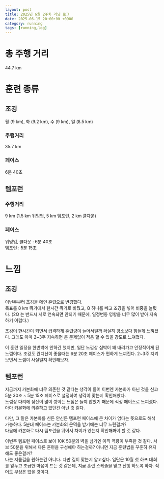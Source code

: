 ```yaml
---
layout: post
title: 2025년 6월 2주차 러닝 로그
date: 2025-06-15 20:00:00 +0900
category: running
tags: [running,log]
---
```


# 총 주행 거리
44.7 km


# 훈련 종류
## 조깅
월 (9 km), 화 (9.2 km), 수 (9 km), 일 (8.5 km)
### 주행거리
35.7 km
### 페이스
6분 40초


## 템포런
### 주행거리
9 km (1.5 km 워밍업, 5 km 템포런, 2 km 쿨다운)
### 페이스
워밍업, 쿨다운 : 6분 40초  
템포런 : 5분 15초


# 느낌
## 조깅
이번주부터 조깅을 메인 훈련으로 변경했다.  
목표를 8 km 뛰기에서 한시간 뛰기로 바꿨고, Q 하나를 빼고 조깅을 넣어 비중을 늘렸다. (2Q 는 반드시 서로 연속되면 안되기 때문에, 일정변동 영향을 너무 많이 받아 지속하기 어렵다.)


조깅이 한시간이 되면서 급격하게 훈련량이 늘어서일까 확실히 평소보다 힘들게 느껴졌다. 그래도 아마 2~3주 지속하면 큰 문제없이 적응 할 수 있을 강도로 느껴졌다.


이 훈련 일정을 한번밖에 안하긴 했지만, 일단 느낌상 심박이 꽤 내려가고 안정적이게 된 느낌이다. 조깅도 컨디션이 좋을때는 6분 20초 페이스가 편하게 느껴진다. 2~3주 지켜보면서 느낌이 사실일지 확인해보자.


## 템포런
지금까지 카본화에 너무 의존한 것 같다는 생각이 들어 이번엔 카본화가 아닌 것을 신고 5분 30초 ~ 5분 15초 페이스로 설정하여 생각이 맞는지 확인해봤다.  
느낌상 다리에 젖산이 많이 쌓이는 느낌은 들지 않았기 때문에 적정 페이스로 느껴졌다. 아마 카본화에 의존하고 있던건 아닌 것 같다.


다만, 그 말은 카본화를 신든 안신든 템포런 페이스에 큰 차이가 없다는 뜻으로도 해석 가능하다. 5분대 페이스는 카본화의 은덕을 받기에는 너무 느린걸까?  
다음에 카본화로 다시 템포런을 뛰어서 차이가 있는지 확인해봐야 할 것 같다.


이번주 템포런 페이스로 보아 10K 50분의 벽을 넘기엔 아직 역량이 부족한 것 같다. 서브 50분을 위해서 다른 훈련을 구성해야 하는걸까? 아니면 지금 훈련법을 꾸준히 유지해도 좋은걸까?  
나는 지름길을 원하는건 아니다. 다만 길이 맞는지 알고싶다. 일단은 10월 첫 하프 대회를 앞두고 조급한 마음이 드는 것 같은데, 지금 훈련 스케줄을 믿고 진행 하도록 하자. 적어도 부상은 없을 것이다.